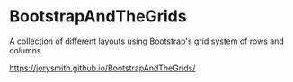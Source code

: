 # BootstrapAndTheGrids

A collection of different layouts using Bootstrap's grid system of rows and columns.

https://jorysmith.github.io/BootstrapAndTheGrids/
